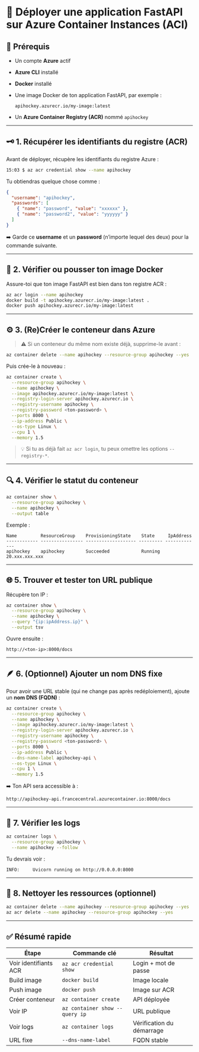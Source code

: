 # 🚀 Déployer une application FastAPI sur Azure Container Instances (ACI)

## 🧩 Prérequis

* Un compte **Azure** actif
* **Azure CLI** installé
* **Docker** installé
* Une image Docker de ton application FastAPI, par exemple :

  ```
  apihockey.azurecr.io/my-image:latest
  ```
* Un **Azure Container Registry (ACR)** nommé `apihockey`

---

## 🗝️ 1. Récupérer les identifiants du registre (ACR)

Avant de déployer, récupère les identifiants du registre Azure :

```bash
15:03 $ az acr credential show --name apihockey
```

Tu obtiendras quelque chose comme :

```json
{
  "username": "apihockey",
  "passwords": [
    { "name": "password", "value": "xxxxxx" },
    { "name": "password2", "value": "yyyyyy" }
  ]
}
```

➡️ Garde ce **username** et un **password** (n’importe lequel des deux) pour la commande suivante.

---

## 🐳 2. Vérifier ou pousser ton image Docker

Assure-toi que ton image FastAPI est bien dans ton registre ACR :

```bash
az acr login --name apihockey
docker build -t apihockey.azurecr.io/my-image:latest .
docker push apihockey.azurecr.io/my-image:latest
```

---

## ⚙️ 3. (Re)Créer le conteneur dans Azure

> ⚠️ Si un conteneur du même nom existe déjà, supprime-le avant :

```bash
az container delete --name apihockey --resource-group apihockey --yes
```

Puis crée-le à nouveau :

```bash
az container create \
  --resource-group apihockey \
  --name apihockey \
  --image apihockey.azurecr.io/my-image:latest \
  --registry-login-server apihockey.azurecr.io \
  --registry-username apihockey \
  --registry-password <ton-password> \
  --ports 8000 \
  --ip-address Public \
  --os-type Linux \
  --cpu 1 \
  --memory 1.5
```

> 💡 Si tu as déjà fait `az acr login`, tu peux omettre les options `--registry-*`.

---

## 🔍 4. Vérifier le statut du conteneur

```bash
az container show \
  --resource-group apihockey \
  --name apihockey \
  --output table
```

Exemple :

```
Name         ResourceGroup    ProvisioningState    State     IpAddress
------------ ---------------- ------------------- --------- -------------
apihockey    apihockey        Succeeded            Running   20.xxx.xxx.xxx
```

---

## 🌐 5. Trouver et tester ton URL publique

Récupère ton IP :

```bash
az container show \
  --resource-group apihockey \
  --name apihockey \
  --query "{ip:ipAddress.ip}" \
  --output tsv
```

Ouvre ensuite :

```
http://<ton-ip>:8000/docs
```

---

## 🪶 6. (Optionnel) Ajouter un nom DNS fixe

Pour avoir une URL stable (qui ne change pas après redéploiement), ajoute un **nom DNS (FQDN)** :

```bash
az container create \
  --resource-group apihockey \
  --name apihockey \
  --image apihockey.azurecr.io/my-image:latest \
  --registry-login-server apihockey.azurecr.io \
  --registry-username apihockey \
  --registry-password <ton-password> \
  --ports 8000 \
  --ip-address Public \
  --dns-name-label apihockey-api \
  --os-type Linux \
  --cpu 1 \
  --memory 1.5
```

➡️ Ton API sera accessible à :

```
http://apihockey-api.francecentral.azurecontainer.io:8000/docs
```

---

## 📜 7. Vérifier les logs

```bash
az container logs \
  --resource-group apihockey \
  --name apihockey --follow
```

Tu devrais voir :

```
INFO:     Uvicorn running on http://0.0.0.0:8000
```

---

## 🧼 8. Nettoyer les ressources (optionnel)

```bash
az container delete --name apihockey --resource-group apihockey --yes
az acr delete --name apihockey --resource-group apihockey --yes
```

---

## ✅ Résumé rapide

| Étape                 | Commande clé                   | Résultat                  |
| --------------------- | ------------------------------ | ------------------------- |
| Voir identifiants ACR | `az acr credential show`       | Login + mot de passe      |
| Build image           | `docker build`                 | Image locale              |
| Push image            | `docker push`                  | Image sur ACR             |
| Créer conteneur       | `az container create`          | API déployée              |
| Voir IP               | `az container show --query ip` | URL publique              |
| Voir logs             | `az container logs`            | Vérification du démarrage |
| URL fixe              | `--dns-name-label`             | FQDN stable               |
